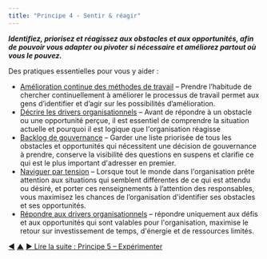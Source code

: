 ```yaml
---
title: "Principe 4 - Sentir & réagir"
---
```




**_Identifiez, priorisez et réagissez aux obstacles et aux opportunités, afin de pouvoir vous adapter ou pivoter si nécessaire et améliorez partout où vous le pouvez._**

Des pratiques essentielles pour vous y aider :

-   [Amélioration continue des méthodes de travail](continuous-improvement-of-work-process.html.html) – Prendre l’habitude de chercher continuellement à améliorer le processus de travail permet aux gens d’identifier et d’agir sur les possibilités d’amélioration.
-   [Décrire les drivers organisationnels](describe-organizational-drivers.html.html) – Avant de répondre à un obstacle ou une opportunité perçue, il est essentiel de comprendre la situation actuelle et pourquoi il est logique que l'organisation réagisse
-   [Backlog de gouvernance](governance-backlog.html.html) – Garder une liste priorisée de tous les obstacles et opportunités qui nécessitent une décision de gouvernance à prendre, conserve la visibilité des questions en suspens et clarifie ce qui est le plus important d'adresser en premier.
-   [Naviguer par tension](navigate-via-tension.html.html) – Lorsque tout le monde dans l'organisation prête attention aux situations qui semblent différentes de ce qui est attendu ou désiré, et porter ces renseignements à l’attention des responsables, vous maximisez les chances de l’organisation d'identifier ses obstacles et ses opportunités.
-   [Répondre aux drivers organisationnels](respond-to-organizational-drivers.html.html) – répondre uniquement aux défis et aux opportunités qui sont valables pour l'organisation, maximise le retour sur investissement de temps, d'énergie et de ressources limités.


<div class="bottom-nav">
<a href="focus-on-value.html" title="Retour à : Principe 3 - Focaliser sur la valeur">◀</a> <a href="navigation.html" title="Remonter: Trois principes pour naviguer">▲</a> <a href="run-experiments.html" title="Lire la suite : Principe 5 – Expérimenter">▶ Lire la suite : Principe 5 – Expérimenter</a>
</div>


<script type="text/javascript">
Mousetrap.bind('g n', function() {
    window.location.href = 'run-experiments.html';
    return false;
});
</script>

